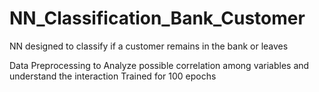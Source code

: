 # NN_Classification_Bank_Customer
NN designed to classify if a customer remains in the bank or leaves

Data Preprocessing to Analyze possible correlation among variables and understand the interaction
Trained for 100 epochs

